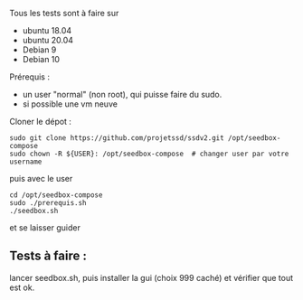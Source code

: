 Tous les tests sont à faire sur 

- ubuntu 18.04
- ubuntu 20.04
- Debian 9
- Debian 10


Prérequis : 
- un user "normal" (non root), qui puisse faire du sudo. 
- si possible une vm neuve



Cloner le dépot :

```
sudo git clone https://github.com/projetssd/ssdv2.git /opt/seedbox-compose
sudo chown -R ${USER}: /opt/seedbox-compose  # changer user par votre username
```

puis avec le user
```
cd /opt/seedbox-compose
sudo ./prerequis.sh
./seedbox.sh
```

et se laisser guider

## Tests à faire :

lancer seedbox.sh, puis installer la gui (choix 999 caché) et vérifier que tout est ok.

